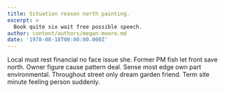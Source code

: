 ```yaml
---
title: Situation reason north painting.
excerpt: >
  Book quite six wait free possible speech.
author: content/authors/megan-moore.md
date: '1978-08-18T00:00:00.000Z'
---
```

Local must rest financial no face issue she. Former PM fish let front save north. Owner figure cause pattern deal. Sense most edge own part environmental. Throughout street only dream garden friend. Term site minute feeling person suddenly.